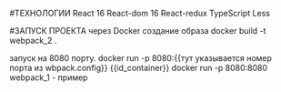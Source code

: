 #ТЕХНОЛОГИИ
React 16
React-dom 16
React-redux
TypeScript
Less

#ЗАПУСК ПРОЕКТА через Docker
создание образа
docker build -t webpack_2 .

запуск на 8080 порту.
docker run -p 8080:{{тут указывается номер порта из wbpack.config}} {{id_container}}
docker run -p 8080:8080 webpack_1 - пример
